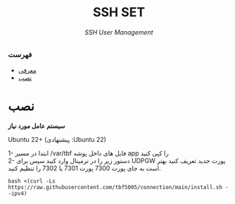 <h1 align="center"/>SSH SET</h1>
<h6 align="center"> SSH User Management<h6>
<p align="center">


### فهرست
- [معرفی](#معرفی)<br>
- [نصب](#نصب) <br>
 
# نصب


**سیستم عامل مورد نیاز**

Ubuntu 22+ (پیشنهادی :Ubuntu 22)<br>

1- ابتدا در مسیر /var/tbf فایل های داخل پوشه app را کپی کنید
<br>
2- دستور زیر را در ترمینال وارد کنید سپس برای UDPGW پورت جدید تعریف کنید بهتر است به جای پورت 7300 پورت 7301 یا 7302 را تنظیم کنید.
<br>


```
bash <(curl -Ls https://raw.githubusercontent.com/tbf5005/connection/main/install.sh --ipv4)
```
<br>
